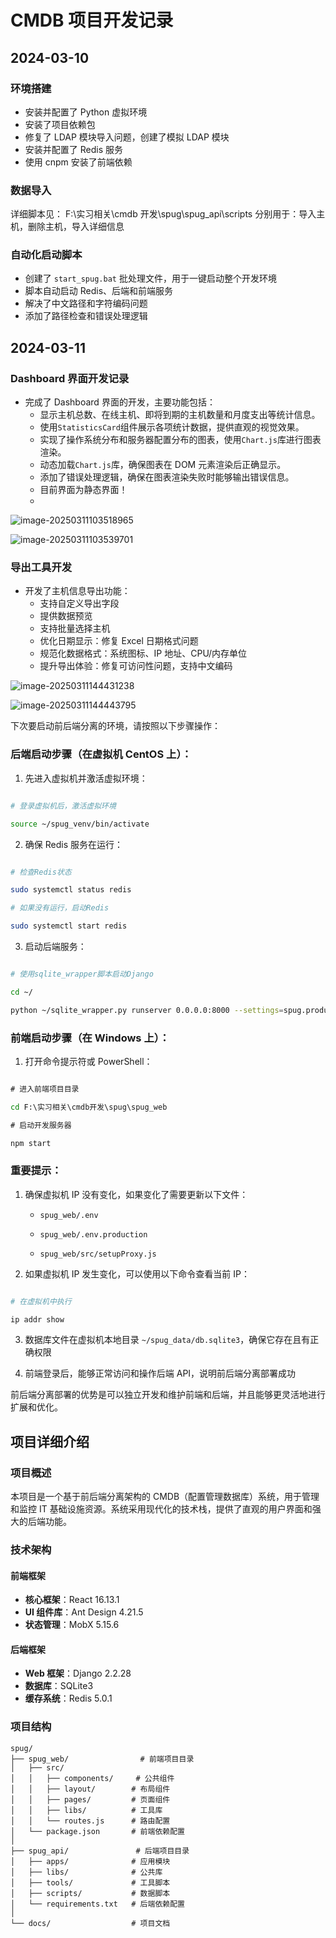 # CMDB 项目开发记录

## 2024-03-10

### 环境搭建

- 安装并配置了 Python 虚拟环境
- 安装了项目依赖包
- 修复了 LDAP 模块导入问题，创建了模拟 LDAP 模块
- 安装并配置了 Redis 服务
- 使用 cnpm 安装了前端依赖

### 数据导入

详细脚本见： F:\实习相关\cmdb 开发\spug\spug_api\scripts
分别用于：导入主机，删除主机，导入详细信息

### 自动化启动脚本

- 创建了 `start_spug.bat` 批处理文件，用于一键启动整个开发环境
- 脚本自动启动 Redis、后端和前端服务
- 解决了中文路径和字符编码问题
- 添加了路径检查和错误处理逻辑

## 2024-03-11

### Dashboard 界面开发记录

- 完成了 Dashboard 界面的开发，主要功能包括：
  - 显示主机总数、在线主机、即将到期的主机数量和月度支出等统计信息。
  - 使用`StatisticsCard`组件展示各项统计数据，提供直观的视觉效果。
  - 实现了操作系统分布和服务器配置分布的图表，使用`Chart.js`库进行图表渲染。
  - 动态加载`Chart.js`库，确保图表在 DOM 元素渲染后正确显示。
  - 添加了错误处理逻辑，确保在图表渲染失败时能够输出错误信息。
  - 目前界面为静态界面！
  -

![image-20250311103518965](https://exder-1333988393.cos.ap-beijing.myqcloud.com/image-20250311103518965.png)

![image-20250311103539701](https://exder-1333988393.cos.ap-beijing.myqcloud.com/image-20250311103539701.png)

### 导出工具开发

- 开发了主机信息导出功能：
  - 支持自定义导出字段
  - 提供数据预览
  - 支持批量选择主机
  - 优化日期显示：修复 Excel 日期格式问题
  - 规范化数据格式：系统图标、IP 地址、CPU/内存单位
  - 提升导出体验：修复可访问性问题，支持中文编码

![image-20250311144431238](https://exder-1333988393.cos.ap-beijing.myqcloud.com/image-20250311144431238.png)

![image-20250311144443795](https://exder-1333988393.cos.ap-beijing.myqcloud.com/image-20250311144443795.png)

下次要启动前后端分离的环境，请按照以下步骤操作：

### 后端启动步骤（在虚拟机 CentOS 上）：

1. 先进入虚拟机并激活虚拟环境：

```bash

# 登录虚拟机后，激活虚拟环境

source ~/spug_venv/bin/activate

```

2. 确保 Redis 服务在运行：

```bash

# 检查Redis状态

sudo systemctl status redis

# 如果没有运行，启动Redis

sudo systemctl start redis

```

3. 启动后端服务：

```bash

# 使用sqlite_wrapper脚本启动Django

cd ~/

python ~/sqlite_wrapper.py runserver 0.0.0.0:8000 --settings=spug.production

```

### 前端启动步骤（在 Windows 上）：

1. 打开命令提示符或 PowerShell：

```cmd

# 进入前端项目目录

cd F:\实习相关\cmdb开发\spug\spug_web

# 启动开发服务器

npm start

```

### 重要提示：

1. 确保虚拟机 IP 没有变化，如果变化了需要更新以下文件：

   - `spug_web/.env`

   - `spug_web/.env.production`

   - `spug_web/src/setupProxy.js`

2. 如果虚拟机 IP 发生变化，可以使用以下命令查看当前 IP：

```bash

# 在虚拟机中执行

ip addr show

```

3. 数据库文件在虚拟机本地目录 `~/spug_data/db.sqlite3`，确保它存在且有正确权限

4. 前端登录后，能够正常访问和操作后端 API，说明前后端分离部署成功

前后端分离部署的优势是可以独立开发和维护前端和后端，并且能够更灵活地进行扩展和优化。

## 项目详细介绍

### 项目概述

本项目是一个基于前后端分离架构的 CMDB（配置管理数据库）系统，用于管理和监控 IT 基础设施资源。系统采用现代化的技术栈，提供了直观的用户界面和强大的后端功能。

### 技术架构

#### 前端框架

- **核心框架**：React 16.13.1
- **UI 组件库**：Ant Design 4.21.5
- **状态管理**：MobX 5.15.6

#### 后端框架

- **Web 框架**：Django 2.2.28
- **数据库**：SQLite3
- **缓存系统**：Redis 5.0.1

### 项目结构

```
spug/
├── spug_web/                # 前端项目目录
│   ├── src/
│   │   ├── components/     # 公共组件
│   │   ├── layout/        # 布局组件
│   │   ├── pages/         # 页面组件
│   │   ├── libs/          # 工具库
│   │   └── routes.js      # 路由配置
│   └── package.json       # 前端依赖配置
│
├── spug_api/               # 后端项目目录
│   ├── apps/              # 应用模块
│   ├── libs/              # 公共库
│   ├── tools/             # 工具脚本
│   ├── scripts/           # 数据脚本
│   └── requirements.txt   # 后端依赖配置
│
└── docs/                  # 项目文档
```
